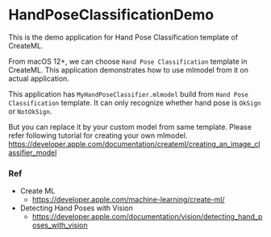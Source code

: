 # HandPoseClassificationDemo

This is the demo application for Hand Pose Classification template of CreateML.

From macOS 12+, we can choose `Hand Pose Classification` template in CreateML.
This application demonstrates how to use mlmodel from it on actual application.

This application has `MyHandPoseClassifier.mlmodel` build from `Hand Pose Classification` template. It can only recognize whether hand pose is `OkSign` or `NotOkSign`.

But you can replace it by your custom model from same template.
Please refer following tutorial for creating your own mlmodel.
https://developer.apple.com/documentation/createml/creating_an_image_classifier_model

### Ref

- Create ML
    - https://developer.apple.com/machine-learning/create-ml/
- Detecting Hand Poses with Vision
    - https://developer.apple.com/documentation/vision/detecting_hand_poses_with_vision